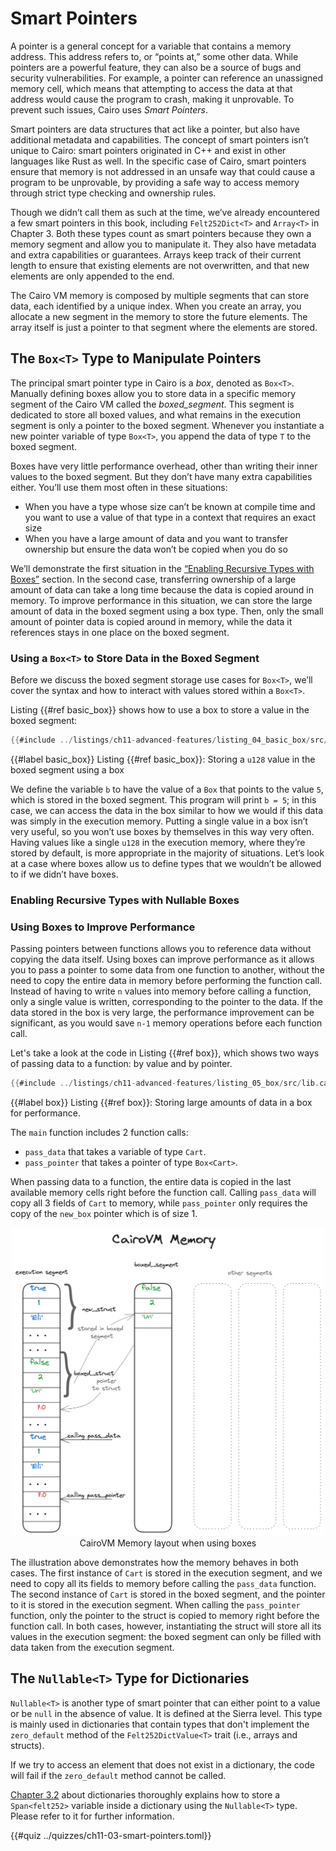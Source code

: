 # Smart Pointers

A pointer is a general concept for a variable that contains a memory address. This address refers to, or “points at,” some other data. While pointers are a powerful feature, they can also be a source of bugs and security vulnerabilities. For example, a pointer can reference an unassigned memory cell, which means that attempting to access the data at that address would cause the program to crash, making it unprovable. To prevent such issues, Cairo uses _Smart Pointers_.

Smart pointers are data structures that act like a pointer, but also have additional metadata and capabilities. The concept of smart pointers isn’t unique to Cairo: smart pointers originated in C++ and exist in other languages like Rust as well. In the specific case of Cairo, smart pointers ensure that memory is not addressed in an unsafe way that could cause a program to be unprovable, by providing a safe way to access memory through strict type checking and ownership rules.

Though we didn’t call them as such at the time, we’ve already encountered a few smart pointers in this book, including `Felt252Dict<T>` and `Array<T>` in Chapter 3. Both these types count as smart pointers because they own a memory segment and allow you to manipulate it. They also have metadata and extra capabilities or guarantees. Arrays keep track of their current length to ensure that existing elements are not overwritten, and that new elements are only appended to the end.

The Cairo VM memory is composed by multiple segments that can store data, each identified by a unique index. When you create an array, you allocate a new segment in the memory to store the future elements. The array itself is just a pointer to that segment where the elements are stored.

## The `Box<T>` Type to Manipulate Pointers

The principal smart pointer type in Cairo is a _box_, denoted as `Box<T>`. Manually defining boxes allow you to store data in a specific memory segment of the Cairo VM called the _boxed_segment_. This segment is dedicated to store all boxed values, and what remains in the execution segment is only a pointer to the boxed segment. Whenever you instantiate a new pointer variable of type `Box<T>`, you append the data of type `T` to the boxed segment.

Boxes have very little performance overhead, other than writing their inner values to the boxed segment. But they don’t have many extra capabilities either. You’ll use them most often in these situations:

- When you have a type whose size can’t be known at compile time and you want to use a value of that type in a context that requires an exact size
- When you have a large amount of data and you want to transfer ownership but ensure the data won’t be copied when you do so

We’ll demonstrate the first situation in the [“Enabling Recursive Types with Boxes”](./ch11-03-smart-pointers.md#enabling-recursive-types-with-nullable-boxes) section.
In the second case, transferring ownership of a large amount of data can take a long time because the data is copied around in memory. To improve performance in this situation, we can store the large amount of data in the boxed segment using a box type. Then, only the small amount of pointer data is copied around in memory, while the data it references stays in one place on the boxed segment.

### Using a `Box<T>` to Store Data in the Boxed Segment

Before we discuss the boxed segment storage use cases for `Box<T>`, we’ll cover the syntax and how to interact with values stored within a `Box<T>`.

Listing {{#ref basic_box}} shows how to use a box to store a value in the boxed segment:

```rust
{{#include ../listings/ch11-advanced-features/listing_04_basic_box/src/lib.cairo}}
```

{{#label basic_box}}
<span class="caption">Listing {{#ref basic_box}}: Storing a `u128` value in the boxed segment using a box</span>

We define the variable `b` to have the value of a `Box` that points to the value `5`, which is stored in the boxed segment. This program will print `b = 5`; in this case, we can access the data in the box similar to how we would if this data was simply in the execution memory. Putting a single value in a box isn’t very useful, so you won’t use boxes by themselves in this way very often. Having values like a single `u128` in the execution memory, where they’re stored by default, is more appropriate in the majority of situations. Let’s look at a case where boxes allow us to define types that we wouldn’t be allowed to if we didn’t have boxes.

### Enabling Recursive Types with Nullable Boxes

<!-- TODO -->

### Using Boxes to Improve Performance

Passing pointers between functions allows you to reference data without copying the data itself. Using boxes can improve performance as it allows you to pass a pointer to some data from one function to another, without the need to copy the entire data in memory before performing the function call. Instead of having to write `n` values into memory before calling a function, only a single value is written, corresponding to the pointer to the data. If the data stored in the box is very large, the performance improvement can be significant, as you would save `n-1` memory operations before each function call.

Let's take a look at the code in Listing {{#ref box}}, which shows two ways of passing data to a function: by value and by pointer.

```rust
{{#include ../listings/ch11-advanced-features/listing_05_box/src/lib.cairo}}
```

{{#label box}}
<span class="caption">Listing {{#ref box}}: Storing large amounts of data in a box for performance.</span>

The `main` function includes 2 function calls:

- `pass_data` that takes a variable of type `Cart`.
- `pass_pointer` that takes a pointer of type `Box<Cart>`.

When passing data to a function, the entire data is copied in the last available memory cells right before the function call. Calling `pass_data` will copy all 3 fields of `Cart` to memory, while `pass_pointer` only requires the copy of the `new_box` pointer which is of size 1.

<div align="center">
    <img src="box_memory.png" alt="box memory" width="500px"/>
<div align="center">
    </div>
    <span class="caption">CairoVM Memory layout when using boxes</span>
</div>

The illustration above demonstrates how the memory behaves in both cases. The first instance of `Cart` is stored in the execution segment, and we need to copy all its fields to memory before calling the `pass_data` function. The second instance of `Cart` is stored in the boxed segment, and the pointer to it is stored in the execution segment. When calling the `pass_pointer` function, only the pointer to the struct is copied to memory right before the function call. In both cases, however, instantiating the struct will store all its values in the execution segment: the boxed segment can only be filled with data taken from the execution segment.

## The `Nullable<T>` Type for Dictionaries

`Nullable<T>` is another type of smart pointer that can either point to a value or be `null` in the absence of value. It is defined at the Sierra level. This type is mainly used in dictionaries that contain types that don't implement the `zero_default` method of the `Felt252DictValue<T>` trait (i.e., arrays and structs).

If we try to access an element that does not exist in a dictionary, the code will fail if the `zero_default` method cannot be called.

[Chapter 3.2](./ch03-02-dictionaries.md#dictionaries-of-types-not-supported-natively) about dictionaries thoroughly explains how to store a `Span<felt252>` variable inside a dictionary using the `Nullable<T>` type. Please refer to it for further information.

{{#quiz ../quizzes/ch11-03-smart-pointers.toml}}
